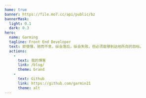 ```yaml
---
home: true
banner: https://file.mo7.cc/api/public/bz
bannerMask:
  light: 0.1
  dark: 0.3
hero:
  name: Garming
  tagline: Front End Developer
  text: 即使慢，驰而不息，纵会落后，纵会失败，但必须能够到达他所向的目标。
  actions:
    -
      text: 我的博客
      link: /blog/
      theme: brand
    -
      text: Github
      link: https://github.com/garmin21
      theme: alt
---
```

